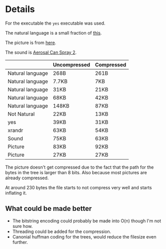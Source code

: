 # Details

For the executable the `yes` executable was used.

The natural language is a small fraction of [this](https://norvig.com/big.txt).

The picture is from [here](https://pixabay.com/photos/mountain-landscape-mountains-2031539/).

The sound is [Aerosal Can Spray 2](http://www.pachd.com/sounds.html).

|                  | Uncompressed | Compressed |
|------------------|--------------|------------|
| Natural language | 268B         | 261B       |
| Natural language | 7.7KB        | 7KB        |
| Natural language | 31KB         | 21KB       |
| Natural language | 68KB         | 42KB       |
| Natural language | 148KB        | 87KB       |
| Not Natural      | 22KB         | 13KB       |
| yes              | 39KB         | 31KB       |
| xrandr           | 63KB         | 54KB       |
| Sound            | 75KB         | 63KB       |
| Picture          | 83KB         | 92KB       |
| Picture          | 27KB         | 27KB       |

The picture doesn't get compressed due to the fact that the path for the bytes in the tree is larger than 8 bits. Also because most pictures are already compressed.

At around 230 bytes the file starts to not compress very well and starts inflating it.

## What could be made better
- The bitstring encoding could probably be made into O(n) though I'm not sure how.
- Threading could be added for the compression.
- Canonial huffman coding for the trees, would reduce the filesize even further.
